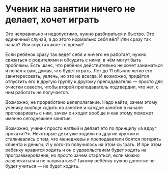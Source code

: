 # Ученик на занятии ничего не делает, хочет играть

Это неправильно и недопустимо, нужно разбираться и быстро. Это единичный случай, а до этого нормально себя вёл? Или сразу так начал? Или спустя какое-то время?

Если ребёнок сразу так ведёт себя и ничего не работает, нужно связаться с родителями и обсудить с ними, в чём могут быть проблемы. Есть шанс, что ребёнок действительно не хочет заниматься и попал к вам, думая, что будет играть. Лет до 11 обычно легко его заинтересовать, увлечь, но это не всегда. И возможно, придётся отпустить его в другую группу к другому преподавателю — просто для очистки совести, чтобы второй преподаватель подтвердил, что нет, с ним работать не получается.

Возможно, не проработано целеполагание. Надо найти, зачем этому ученику вообще ходить на занятие и каждое занятие в начале проговаривать с ним, зачем он ходит вообще и как этому поможет именно сегодняшнее занятие.

Возможно, ученик просто наглый и делает это по принципу «а вдруг прокатит?». Некоторые дети уже ходили на другие кружки и сталкивались с тем, что менеджеры и преподаватели боятся потерять клиента и деньги. И у кого-то получилось на этом сыграть. И при этом ребёнку нравится ходить и он с удовольствием будет ходить на программирование, но просто зачем стараться, если можно развлекаться и не напрягаться? Такому ребёнку нужно донести: не будет учиться — не будет ходить.

